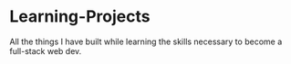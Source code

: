 # Learning-Projects
All the things I have built while learning the skills necessary to become a full-stack web dev. 
